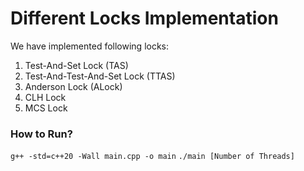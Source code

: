 # Different Locks Implementation

We have implemented following locks:

1. Test-And-Set Lock (TAS)
2. Test-And-Test-And-Set Lock (TTAS)
3. Anderson Lock (ALock)
4. CLH Lock
5. MCS Lock

### How to Run?
`g++ -std=c++20 -Wall main.cpp -o main`
`./main [Number of Threads]`
